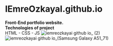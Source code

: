 # IEmreOzkayaI.github.io
<b>Front-End portfolio website.</b></br>
<b>Technologies of project</b> </br></hr>
HTML - CSS - JS
![iemreozkayai github io_ (2)](https://user-images.githubusercontent.com/72611040/222014903-4139094a-475b-49b3-846c-5d73c56e70d8.png)
![iemreozkayai github io_(Samsung Galaxy A51_71)](https://user-images.githubusercontent.com/72611040/222014913-806ae6b2-4ce3-44d6-a4f4-4870faa4d840.png)
